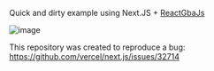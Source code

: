 Quick and dirty example using Next.JS + [ReactGbaJs](https://github.com/macabeus/react-gbajs)

![image](https://user-images.githubusercontent.com/9501115/147007068-661f7f6b-864c-4190-8fec-fe17a7b1520c.png)

This repository was created to reproduce a bug: https://github.com/vercel/next.js/issues/32714
